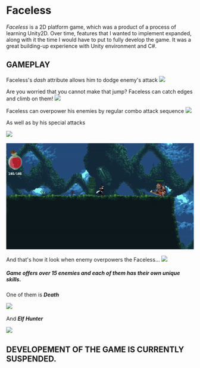 # Faceless

*Faceless* is a 2D platform game, which was a product of a process of learning Unity2D. Over time, features that I wanted to implement expanded, along with it the time I would have to put to fully develop the game. It was a great building-up experience with Unity environment and C#.

## GAMEPLAY

Faceless's *dash* attribute allows him to dodge enemy's attack
![](Faceless_GIFS/dash.gif)

Are you worried that you cannot make that jump? Faceless can catch edges and climb on them!
![](Faceless_GIFS/edge_catch.gif)

Faceless can overpower his enemies by regular combo attack sequence
![](Faceless_GIFS/combo.gif)

As well as by his special attacks

![](Faceless_GIFS/special1.gif)

![](Faceless_GIFS/special2.gif)

And that's how it look when enemy overpowers the Faceless...
![](Faceless_GIFS/health_reduction.gif)

##### Game offers over 15 enemies and each of them has their own unique skills.
One of them is ***Death***

![](Faceless_GIFS/death.gif)

And ***Elf Hunter***

![](Faceless_GIFS/elf_hunter.gif)

## DEVELOPEMENT OF THE GAME IS CURRENTLY SUSPENDED.


